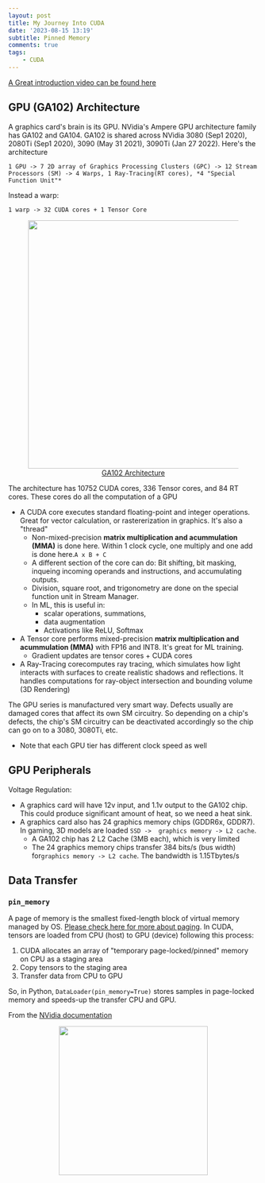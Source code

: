 ```yaml
---
layout: post
title: My Journey Into CUDA 
date: '2023-08-15 13:19'
subtitle: Pinned Memory
comments: true
tags:
    - CUDA
---
```


[A Great introduction video can be found here](https://www.youtube.com/watch?v=h9Z4oGN89MU&t=494s)

## GPU (GA102) Architecture

A graphics card's brain is its GPU. NVidia's Ampere GPU architecture family has GA102 and GA104. GA102 is shared across NVidia 3080 (Sep1 2020), 2080Ti (Sep1 2020), 3090 (May 31 2021), 3090Ti (Jan 27 2022). Here's the architecture

```
1 GPU -> 7 2D array of Graphics Processing Clusters (GPC) -> 12 Stream Processors (SM) -> 4 Warps, 1 Ray-Tracing(RT cores), *4 "Special Function Unit"*
```

Instead a warp:

```
1 warp -> 32 CUDA cores + 1 Tensor Core
```

<div style="text-align: center;">
<p align="center">
    <figure>
        <img src="https://github.com/user-attachments/assets/f25cd14e-1081-4e8b-be7c-632bb29d4ff1" height="500" alt=""/>
        <figcaption><a href=""> GA102 Architecture </a></figcaption>
    </figure>
</p>
</div>

The architecture has 10752 CUDA cores, 336 Tensor cores, and 84 RT cores. These cores do all the computation of a GPU

- A CUDA core executes standard floating-point and integer operations. Great for vector calculation, or rastererization in graphics. It's also a "thread"
    - Non-mixed-precision **matrix multiplication and acummulation (MMA)** is done here. Within 1 clock cycle, one multiply and one add is done here.`A x B + C`
    - A different section of the core can do: Bit shifting, bit masking, inqueing incoming operands and instructions, and accumulating outputs.
    - Division, square root, and trigonometry are done on the special function unit in Stream Manager.
    - In ML, this is useful in:
        - scalar operations, summations, 
        - data augmentation
        - Activations like ReLU, Softmax
- A Tensor core performs mixed-precision **matrix multiplication and acummulation (MMA)** with FP16 and INT8. It's great for ML training. 
    - Gradient updates are tensor cores + CUDA cores
- A Ray-Tracing corecomputes ray tracing, which simulates how light interacts with surfaces to create realistic shadows and reflections. It handles computations for ray-object intersection and bounding volume (3D Rendering)

The GPU series is manufactured very smart way. Defects usually are damaged cores that affect its own SM circuitry. So depending on a chip's defects, the chip's SM circuitry can be deactivated accordingly so the chip can go on to a 3080, 3080Ti, etc.

- Note that each GPU tier has different clock speed as well

## GPU Peripherals

Voltage Regulation:

- A graphics card will have 12v input, and 1.1v output to the GA102 chip. This could produce significant amount of heat, so we need a heat sink. 
- A graphics card also has 24 graphics memory chips (GDDR6x, GDDR7). In gaming, 3D models are loaded  `SSD ->  graphics memory -> L2 cache`. 
    - A GA102 chip has 2 L2 Cache (3MB each), which is very limited 
    - The 24 graphics memory chips transfer 384 bits/s (bus width) for`graphics memory -> L2 cache`. The bandwidth is 1.15Tbytes/s


## Data Transfer



### `pin_memory`

A page of memory is the smallest fixed-length block of virtual memory managed by OS. [Please check here for more about paging](../2018/2018-01-20-linux-operating-systems.markdown). In CUDA, tensors are loaded from CPU (host) to GPU (device) following this process:

1. CUDA allocates an array of "temporary page-locked/pinned" memory on CPU as a staging area
2. Copy tensors to the staging area
3. Transfer data from CPU to GPU

So, in Python, `DataLoader(pin_memory=True)` stores samples in page-locked memory and speeds-up the transfer CPU and GPU.

From the [NVidia documentation](https://developer.nvidia.com/blog/how-optimize-data-transfers-cuda-cc/#pinned_host_memory)

<div style="text-align: center;">
<p align="center">
    <figure>
        <img src="https://github.com/user-attachments/assets/f6814dd5-cb4c-40d4-b3d7-2bcc3f5ccefb" height="300" alt=""/>
    </figure>
</p>
</div>



